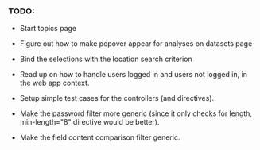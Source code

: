 
### TODO:

- Start topics page
- Figure out how to make popover appear for analyses on datasets page
- Bind the selections with the location search criterion

- Read up on how to handle users logged in and users not logged in, in the web app context.
- Setup simple test cases for the controllers (and directives).

- Make the password filter more generic (since it only checks for length, min-length="8" directive would be better).
- Make the field content comparison filter generic.
